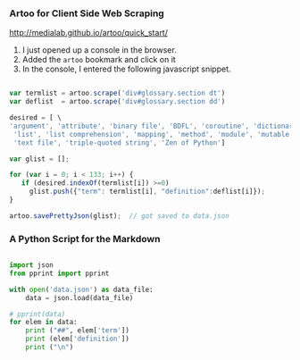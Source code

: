 ### Artoo for Client Side Web Scraping

http://medialab.github.io/artoo/quick_start/

1. I just opened up a console in the browser.
2. Added the `artoo` bookmark and click on it
3. In the console, I entered the following javascript snippet.

```javascript

var termlist = artoo.scrape('div#glossary.section dt')
var deflist  = artoo.scrape('div#glossary.section dd')

desired = [ \
'argument', 'attribute', 'binary file', 'BDFL', 'coroutine', 'dictionary', 'dictionary view', 'docstring', 'expression', 'file object', 'function', 'immutable', 'iterable', \
 'list', 'list comprehension', 'mapping', 'method', 'module', 'mutable', 'package', 'parameter', 'positional argument', 'keyword argument', 'sequence', 'slice', 'special method', 'statement', \
 'text file', 'triple-quoted string', 'Zen of Python']

var glist = [];

for (var i = 0; i < 133; i++) {
   if (desired.indexOf(termlist[i]) >=0)
     glist.push({"term": termlist[i], "definition":deflist[i]});
}

artoo.savePrettyJson(glist);  // got saved to data.json
```

### A Python Script for the Markdown

```python

import json
from pprint import pprint

with open('data.json') as data_file:
    data = json.load(data_file)

# pprint(data)
for elem in data:
	print ("##", elem['term'])
	print (elem['definition'])
	print ("\n")
```

